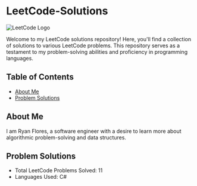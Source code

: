 # LeetCode-Solutions

![LeetCode Logo](https://leetcode.com/static/images/LeetCode_logo.png)

Welcome to my LeetCode solutions repository! Here, you'll find a collection of solutions to various LeetCode problems. This repository serves as a testament to my problem-solving abilities and proficiency in programming languages.

## Table of Contents

- [About Me](#about-me)
- [Problem Solutions](#problem-solutions)

## About Me

I am Ryan Flores, a software engineer with a desire to learn more about algorithmic problem-solving and data structures.

## Problem Solutions

- Total LeetCode Problems Solved: 11
- Languages Used: C#
